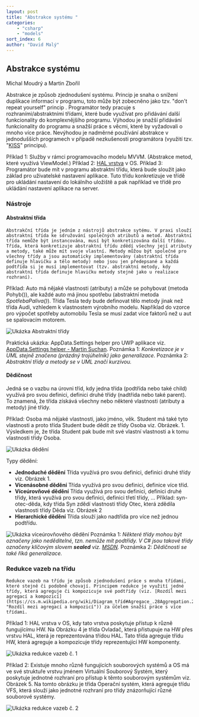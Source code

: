 ```yaml
---
layout: post
title: "Abstrakce systému "
categories:
    - "csharp"
    - "models"
sort_index: 6
author: "David Malý"
--- 
```



## Abstrakce systému


Michal Moudrý a Martin Zbořil





Abstrakce je způsob zjednodušení systému. Princip je snaha o snížení duplikace informací v programu, toto může být zobecněno jako tzv. "don't repeat yourself" princip . Programátor tedy pracuje s rozhraními/abstraktními třídami, které bude využívat pro přidávání další funkcionality do komplexnějšího programu. Výhodou je snažší přidávání funkcionality do programu a snažší práce s věcmi, které by vyžadovali o mnoho více práce. Nevýhodou je nadměrné používání abstrakce v jednodušších programech v případě nezkušenosti programátora (využití tzv. "[KISS](https://en.wikipedia.org/wiki/KISS_principle "KISS princip")" principu).

Příklad 1: Služby v rámci programovacího modelu MVVM. (Abstrakce metod, které využívá ViewModel.)
Příklad 2: [HAL vrstva](https://ucitel.sps-prosek.cz/~prochap/OSY/struktury.pdf "Popis HAL vrstvy") v OS.
Příklad 3: Programátor bude mít v programu abstraktní třídu, která bude sloužit jako základ pro uživatelské nastavení aplikace. Tuto třídu konkretizuje ve třídě pro ukládání nastavení do lokálního uložiště a pak například ve třídě pro ukládání nastavení aplikace na server.


### Nástroje





#### Abstraktní třída
    Abstrakční třída je jedním z nástrojů abstrakce sytému. V praxi slouží abstraktní třída ke sdružování společných atributů a metod. Abstraktní třída nemůže být instancována, musí být konkretizována další třídou. Třída, která konkretizuje abstraktní třídu zdědí všechny její atributy a metody, také může mít svoje vlastní. Metody můžou být společné pro všechny třídy a jsou automaticky implementovány (abstraktní třída definuje hlavičku a tělo metody) nebo jsou jen předepsané a každá podtřída si je musí implementovat (tzv. abstraktní metody, kdy abstraktní třída definuje hlavičku metody stejně jako u realizace rozhraní).




Příklad: Auto má nějaké vlastnosti (atributy) a může se pohybovat (metoda Pohyb()), ale každé auto má jinou spotřebu (abstraktní metoda *SpotřebaPaliva()*). Třída Tesla tedy bude definovat tělo metody jinak než třída Audi, vzhledem k vlastnostem výrobního modelu. Například do vzorce pro výpočet spotřeby automobilu Tesla se musí zadat více faktorů než u aut se spalovacím motorem.



![Ukázka Abstraktní třídy](images/diagram_abst_trida.png "Ukázka Abstraktní třídy")



Praktická ukázka: AppData.Settings helper pro UWP aplikace viz. [AppData.Settings helper - Martin Suchan](https://gist.github.com/martinsuchan/9f31502a03cab5120c10c1b161eef33e "AppData.Settings helper - Martin Suchan").
Poznámka 1: *Konkretizace je v UML stejně značena (prázdný trojúhelník) jako generalizace.*
Poznámka 2: *Abstraktní třídy a metody se v UML značí kurzívou.*








#### Dědičnost
Jedná se o vazbu na úrovni tříd, kdy jedna třída (podtřída nebo také child) využívá pro svou definici, definici druhé třídy (nadtřída nebo také parent). To znamená, že třída získává všechny nebo některé vlastnosti (atributy a metody) jiné třídy.











Příklad: Osoba má nějaké vlastnosti, jako jméno, věk. Student má také tyto vlastnosti a proto třída Student bude dědit ze třídy Osoba viz. Obrázek. 1. Výsledkem je, že třída Student pak bude mít své vlastní vlastnosti a k tomu vlastnosti třídy Osoba.



![Ukázka dědění](images/inheritance.png "Ukázka dědění")

Typy dědění:
- **Jednoduché dědění**
Třída využívá pro svou definici, definici druhé třídy viz. Obrázek 1.
- **Vícenásobné dědění**
Třída využívá pro svou definici, definice více tříd.
- **Víceúrovňové dědění**
Třída využívá pro svou definici, definici druhé třídy, která využívá pro svou definici, definici třetí třídy, ...
        Příklad: syn-otec-děda, kdy třída Syn zdědí vlastnosti třídy Otec, která zdědila vlastnosti třídy Děda viz. Obrázek 2
- **Hierarchické dědění**
Třída slouží jako nadtřída pro více než jednou podtřídu.

![Ukázka víceúrovňového dědění](images/multilevel_inheritance.png "Ukázka víceúrovňového dědění")
Poznámka 1: *Některé třídy mohou být označeny jako neděditelné, tzn. nemůže mít podtřídy. V C# jsou takové třídy označeny klíčovým slovem **sealed** viz. [MSDN](https://msdn.microsoft.com/en-us/library/88c54tsw.aspx "MS Developer Network").*
Poznámka 2: *Dědičnosti se také říká generalizace.*


### Redukce vazeb na třídu




    Redukce vazeb na třídu je způsob zjednodušení práce s mnoha třídami, které stejně či podobně chovají. Principem redukce je využití jedné třídy, která agreguje či kompozicuje své podtřídy (viz. [Rozdíl mezi agregací a kompozicí](https://cs.m.wikipedia.org/wiki/Diagram_tříd#Agregace_.28Aggregation.29 "Rozdíl mezi agregací a kompozicí")) za účelem snažší práce s více třídami.



Příklad 1:  HAL vrstva v OS, kdy tato vrstva poskytuje přístup k různě fungujícímu HW. Na Obrázku 4 je třída Ovladač, která přistupuje na HW přes vrstvu HAL, která je reprezentována třídou HAL. Tato třída agreguje třídu HW, která agreguje a kompozicuje třídy reprezentující HW komponenty.



![Ukázka redukce vazeb č. 1](images/diagram_redukce_vazeb_HAL.png "Ukázka redukce vazeb č. 1")



Příklad 2: Existuje mnoho různě fungujících souborových systémů a OS má ve své struktuře vrstvu jménem Virtuální Souborový Systém, který poskytuje jednotné rozhraní pro přístup k těmto souborovým systémům viz. Obrázek 5. Na tomto obrázku je třída Operační systém, která agreguje třídu VFS, která slouží jako jednotné rozhraní pro třídy znázorňující různé souborové systémy.

![Ukázka redukce vazeb č. 2](images/diagram_redukce_vazeb_VFS.png "Ukázka redukce vazeb č. 2")

